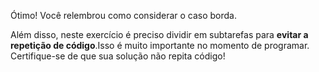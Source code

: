 Ótimo! Você relembrou como considerar o caso borda.

Além disso,  neste exercício é preciso dividir em subtarefas para **evitar a repetição de código**.Isso é muito importante no momento de programar. Certifique-se de que sua  solução não repita código!

